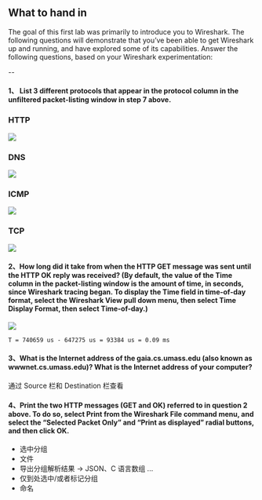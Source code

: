 ## What to hand in 
The goal of this first lab was primarily to introduce you to Wireshark. The following questions will demonstrate that you’ve been able to get Wireshark up and running, and have explored some of its capabilities. Answer the following questions, based on your Wireshark experimentation: 

--

#### 1、 List 3 different protocols that appear in the protocol column in the unfiltered packet-listing window in step 7 above. 

### HTTP

![](https://github.com/YangXiaoHei/Networking/blob/master/计算机网络自顶向下/01%20计算机网络和因特网/images/wireshake_http.png)

### DNS

![](https://github.com/YangXiaoHei/Networking/blob/master/计算机网络自顶向下/01%20计算机网络和因特网/images/wireshake_dns.png)

### ICMP

![](https://github.com/YangXiaoHei/Networking/blob/master/计算机网络自顶向下/01%20计算机网络和因特网/images/wireshake_icmp.png)

### TCP

![](https://github.com/YangXiaoHei/Networking/blob/master/计算机网络自顶向下/01%20计算机网络和因特网/images/wireshake_tcp.png)


#### 2、How long did it take from when the HTTP GET message was sent until the HTTP OK reply was received? (By default, the value of the Time column in the packet-listing window is the amount of time, in seconds, since Wireshark tracing began.  To display the Time field in time-of-day format, select the Wireshark View pull down menu, then select Time Display Format, then select Time-of-day.) 

![](https://github.com/YangXiaoHei/Networking/blob/master/计算机网络自顶向下/01%20计算机网络和因特网/images/wireshake_time.png)

`T = 740659 us - 647275 us = 93384 us = 0.09 ms`

#### 3、What is the Internet address of the gaia.cs.umass.edu (also known as wwwnet.cs.umass.edu)?  What is the Internet address of your computer? 

通过 Source 栏和 Destination 栏查看

#### 4、Print the two HTTP messages (GET and OK) referred to in question 2 above. To do so, select Print from the Wireshark File command menu, and select the “Selected Packet Only” and “Print as displayed” radial buttons, and then click OK. 

 * 选中分组
 * 文件
 * 导出分组解析结果 -> JSON、C 语言数组 ...
 * 仅到处选中/或者标记分组
 * 命名
